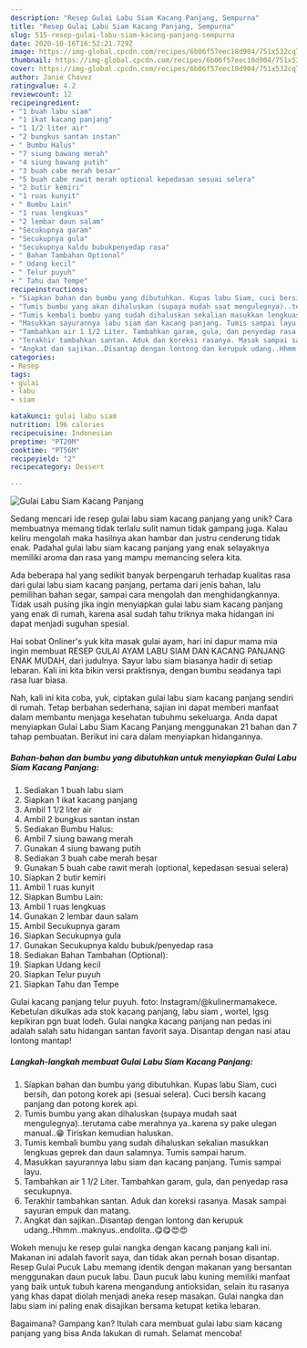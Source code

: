 ```yaml
---
description: "Resep Gulai Labu Siam Kacang Panjang, Sempurna"
title: "Resep Gulai Labu Siam Kacang Panjang, Sempurna"
slug: 515-resep-gulai-labu-siam-kacang-panjang-sempurna
date: 2020-10-16T16:52:21.729Z
image: https://img-global.cpcdn.com/recipes/6b06f57eec18d904/751x532cq70/gulai-labu-siam-kacang-panjang-foto-resep-utama.jpg
thumbnail: https://img-global.cpcdn.com/recipes/6b06f57eec18d904/751x532cq70/gulai-labu-siam-kacang-panjang-foto-resep-utama.jpg
cover: https://img-global.cpcdn.com/recipes/6b06f57eec18d904/751x532cq70/gulai-labu-siam-kacang-panjang-foto-resep-utama.jpg
author: Janie Chavez
ratingvalue: 4.2
reviewcount: 12
recipeingredient:
- "1 buah labu siam"
- "1 ikat kacang panjang"
- "1 1/2 liter air"
- "2 bungkus santan instan"
- " Bumbu Halus"
- "7 siung bawang merah"
- "4 siung bawang putih"
- "3 buah cabe merah besar"
- "5 buah cabe rawit merah optional kepedasan sesuai selera"
- "2 butir kemiri"
- "1 ruas kunyit"
- " Bumbu Lain"
- "1 ruas lengkuas"
- "2 lembar daun salam"
- "Secukupnya garam"
- "Secukupnya gula"
- "Secukupnya kaldu bubukpenyedap rasa"
- " Bahan Tambahan Optional"
- " Udang kecil"
- " Telur puyuh"
- " Tahu dan Tempe"
recipeinstructions:
- "Siapkan bahan dan bumbu yang dibutuhkan. Kupas labu Siam, cuci bersih, dan potong korek api (sesuai selera). Cuci bersih kacang panjang dan potong korek api."
- "Tumis bumbu yang akan dihaluskan (supaya mudah saat mengulegnya)..terutama cabe merahnya ya..karena sy pake ulegan manual..😁 Tiriskan kemudian haluskan."
- "Tumis kembali bumbu yang sudah dihaluskan sekalian masukkan lengkuas geprek dan daun salamnya. Tumis sampai harum."
- "Masukkan sayurannya labu siam dan kacang panjang. Tumis sampai layu."
- "Tambahkan air 1 1/2 Liter. Tambahkan garam, gula, dan penyedap rasa secukupnya."
- "Terakhir tambahkan santan. Aduk dan koreksi rasanya. Masak sampai sayuran empuk dan matang."
- "Angkat dan sajikan..Disantap dengan lontong dan kerupuk udang..Hhmm..maknyus..endolita..😋😋😍😍"
categories:
- Resep
tags:
- gulai
- labu
- siam

katakunci: gulai labu siam 
nutrition: 196 calories
recipecuisine: Indonesian
preptime: "PT20M"
cooktime: "PT56M"
recipeyield: "2"
recipecategory: Dessert

---
```



![Gulai Labu Siam Kacang Panjang](https://img-global.cpcdn.com/recipes/6b06f57eec18d904/751x532cq70/gulai-labu-siam-kacang-panjang-foto-resep-utama.jpg)

Sedang mencari ide resep gulai labu siam kacang panjang yang unik? Cara membuatnya memang tidak terlalu sulit namun tidak gampang juga. Kalau keliru mengolah maka hasilnya akan hambar dan justru cenderung tidak enak. Padahal gulai labu siam kacang panjang yang enak selayaknya memiliki aroma dan rasa yang mampu memancing selera kita.

Ada beberapa hal yang sedikit banyak berpengaruh terhadap kualitas rasa dari gulai labu siam kacang panjang, pertama dari jenis bahan, lalu pemilihan bahan segar, sampai cara mengolah dan menghidangkannya. Tidak usah pusing jika ingin menyiapkan gulai labu siam kacang panjang yang enak di rumah, karena asal sudah tahu triknya maka hidangan ini dapat menjadi suguhan spesial.

Hai sobat Onliner&#39;s yuk kita masak gulai ayam, hari ini dapur mama mia ingin membuat RESEP GULAI AYAM LABU SIAM DAN KACANG PANJANG ENAK MUDAH, dari judulnya. Sayur labu siam biasanya hadir di setiap lebaran. Kali ini kita bikin versi praktisnya, dengan bumbu seadanya tapi rasa luar biasa.


Nah, kali ini kita coba, yuk, ciptakan gulai labu siam kacang panjang sendiri di rumah. Tetap berbahan sederhana, sajian ini dapat memberi manfaat dalam membantu menjaga kesehatan tubuhmu sekeluarga. Anda dapat menyiapkan Gulai Labu Siam Kacang Panjang menggunakan 21 bahan dan 7 tahap pembuatan. Berikut ini cara dalam menyiapkan hidangannya.

<!--inarticleads1-->

##### Bahan-bahan dan bumbu yang dibutuhkan untuk menyiapkan Gulai Labu Siam Kacang Panjang:

1. Sediakan 1 buah labu siam
1. Siapkan 1 ikat kacang panjang
1. Ambil 1 1/2 liter air
1. Ambil 2 bungkus santan instan
1. Sediakan  Bumbu Halus:
1. Ambil 7 siung bawang merah
1. Gunakan 4 siung bawang putih
1. Sediakan 3 buah cabe merah besar
1. Gunakan 5 buah cabe rawit merah (optional, kepedasan sesuai selera)
1. Siapkan 2 butir kemiri
1. Ambil 1 ruas kunyit
1. Siapkan  Bumbu Lain:
1. Ambil 1 ruas lengkuas
1. Gunakan 2 lembar daun salam
1. Ambil Secukupnya garam
1. Siapkan Secukupnya gula
1. Gunakan Secukupnya kaldu bubuk/penyedap rasa
1. Sediakan  Bahan Tambahan (Optional):
1. Siapkan  Udang kecil
1. Siapkan  Telur puyuh
1. Siapkan  Tahu dan Tempe


Gulai kacang panjang telur puyuh. foto: Instagram/@kulinermamakece. Kebetulan dikulkas ada stok kacang panjang, labu siam , wortel, lgsg kepikiran pgn buat lodeh. Gulai nangka kacang panjang nan pedas ini adalah salah satu hidangan santan favorit saya. Disantap dengan nasi atau lontong mantap! 

<!--inarticleads2-->

##### Langkah-langkah membuat Gulai Labu Siam Kacang Panjang:

1. Siapkan bahan dan bumbu yang dibutuhkan. Kupas labu Siam, cuci bersih, dan potong korek api (sesuai selera). Cuci bersih kacang panjang dan potong korek api.
1. Tumis bumbu yang akan dihaluskan (supaya mudah saat mengulegnya)..terutama cabe merahnya ya..karena sy pake ulegan manual..😁 Tiriskan kemudian haluskan.
1. Tumis kembali bumbu yang sudah dihaluskan sekalian masukkan lengkuas geprek dan daun salamnya. Tumis sampai harum.
1. Masukkan sayurannya labu siam dan kacang panjang. Tumis sampai layu.
1. Tambahkan air 1 1/2 Liter. Tambahkan garam, gula, dan penyedap rasa secukupnya.
1. Terakhir tambahkan santan. Aduk dan koreksi rasanya. Masak sampai sayuran empuk dan matang.
1. Angkat dan sajikan..Disantap dengan lontong dan kerupuk udang..Hhmm..maknyus..endolita..😋😋😍😍


Wokeh menuju ke resep gulai nangka dengan kacang panjang kali ini. Makanan ini adalah favorit saya, dan tidak akan pernah bosan disantap. Resep Gulai Pucuk Labu memang identik dengan makanan yang bersantan menggunakan daun pucuk labu. Daun pucuk labu kuning memiliki manfaat yang baik untuk tubuh karena mengandung antioksidan, selain itu rasanya yang khas dapat diolah menjadi aneka resep masakan. Gulai nangka dan labu siam ini paling enak disajikan bersama ketupat ketika lebaran. 

Bagaimana? Gampang kan? Itulah cara membuat gulai labu siam kacang panjang yang bisa Anda lakukan di rumah. Selamat mencoba!
